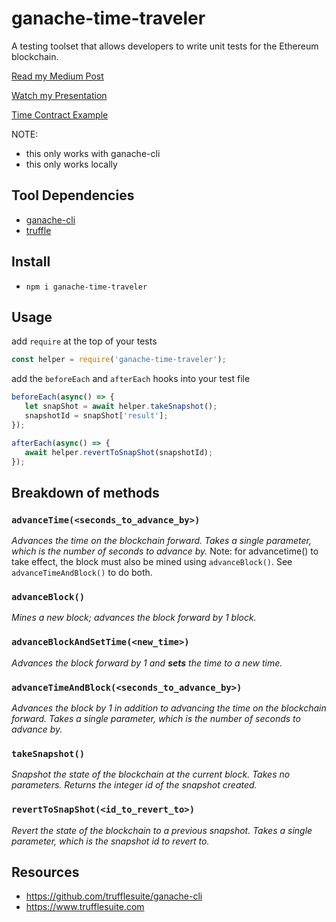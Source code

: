 # ganache-time-traveler
A testing toolset that allows developers to write unit tests for the Ethereum blockchain.

[Read my Medium Post](https://medium.com/fluidity/standing-the-time-of-test-b906fcc374a9)

[Watch my Presentation](https://photos.app.goo.gl/6qkd5AN2BthxkY2K6)

[Time Contract Example](https://github.com/ejwessel/TimeContract)


NOTE:
- this only works with ganache-cli
- this only works locally

## Tool Dependencies
- [ganache-cli](https://github.com/trufflesuite/ganache-cli)
- [truffle](https://www.trufflesuite.com/docs/truffle/getting-started/installation)

## Install
- `npm i ganache-time-traveler`

## Usage
add `require` at the top of your tests
```javascript
const helper = require('ganache-time-traveler');
```

add the `beforeEach` and `afterEach` hooks into your test file
 ```javascript
beforeEach(async() => {
    let snapShot = await helper.takeSnapshot();
    snapshotId = snapShot['result'];
});

afterEach(async() => {
    await helper.revertToSnapShot(snapshotId);
});
 ```

## Breakdown of methods
### `advanceTime(<seconds_to_advance_by>)`
_Advances the time on the blockchain forward. Takes a single parameter, which is the number of seconds to advance by._
Note: for advancetime() to take effect, the block must also be mined using `advanceBlock()`. See `advanceTimeAndBlock()` to do both.

### `advanceBlock()`
_Mines a new block; advances the block forward by 1 block._

### `advanceBlockAndSetTime(<new_time>)`
_Advances the block forward by 1 and **sets** the time to a new time._

### `advanceTimeAndBlock(<seconds_to_advance_by>)`
_Advances the block by 1 in addition to advancing the time on the blockchain forward. Takes a single parameter, which is the number of seconds to advance by._

### `takeSnapshot()`
_Snapshot the state of the blockchain at the current block. Takes no parameters. Returns the integer id of the snapshot created._

### `revertToSnapShot(<id_to_revert_to>)`
_Revert the state of the blockchain to a previous snapshot. Takes a single parameter, which is the snapshot id to revert to._

## Resources
- https://github.com/trufflesuite/ganache-cli
- https://www.trufflesuite.com

